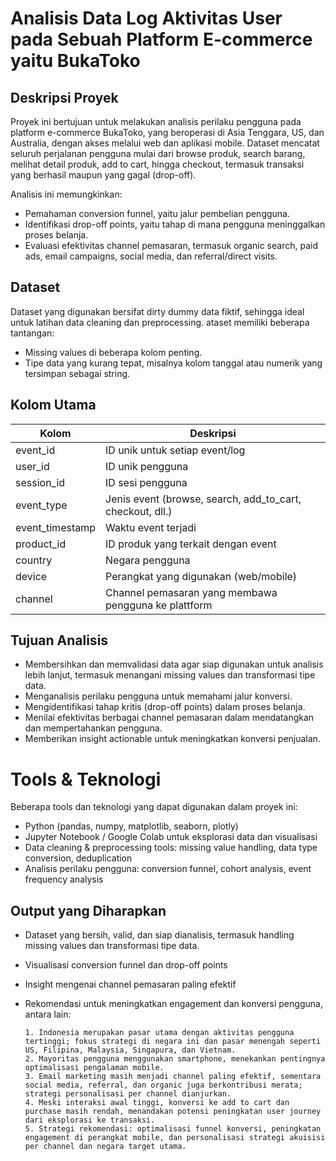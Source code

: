 # Analisis Data Log Aktivitas User pada Sebuah Platform E-commerce yaitu BukaToko

## Deskripsi Proyek
Proyek ini bertujuan untuk melakukan analisis perilaku pengguna pada platform e-commerce BukaToko, yang beroperasi di Asia Tenggara, US, dan Australia, dengan akses melalui web dan aplikasi mobile. Dataset mencatat seluruh perjalanan pengguna mulai dari browse produk, search barang, melihat detail produk, add to cart, hingga checkout, termasuk transaksi yang berhasil maupun yang gagal (drop-off).

Analisis ini memungkinkan:
* Pemahaman conversion funnel, yaitu jalur pembelian pengguna.
* Identifikasi drop-off points, yaitu tahap di mana pengguna meninggalkan proses belanja.
* Evaluasi efektivitas channel pemasaran, termasuk organic search, paid ads, email campaigns, social media, dan referral/direct visits.

## Dataset
Dataset yang digunakan bersifat dirty dummy data fiktif, sehingga ideal untuk latihan data cleaning dan preprocessing. ataset memiliki beberapa tantangan:
* Missing values di beberapa kolom penting.
* Tipe data yang kurang tepat, misalnya kolom tanggal atau numerik yang tersimpan sebagai string.

## Kolom Utama
| Kolom | Deskripsi |
|-------|-----------|
| event_id | ID unik untuk setiap event/log |
| user_id  | ID unik pengguna |
| session_id | ID sesi pengguna |
| event_type | Jenis event (browse, search, add_to_cart, checkout, dll.) |
| event_timestamp | Waktu event terjadi |
| product_id | ID produk yang terkait dengan event |
| country | Negara pengguna |
| device | Perangkat yang digunakan (web/mobile) |
| channel | Channel pemasaran yang membawa pengguna ke plattform |

## Tujuan Analisis
* Membersihkan dan memvalidasi data agar siap digunakan untuk analisis lebih lanjut, termasuk menangani missing values dan transformasi tipe data.
* Menganalisis perilaku pengguna untuk memahami jalur konversi.
* Mengidentifikasi tahap kritis (drop-off points) dalam proses belanja.
* Menilai efektivitas berbagai channel pemasaran dalam mendatangkan dan mempertahankan pengguna.
* Memberikan insight actionable untuk meningkatkan konversi penjualan.

# Tools & Teknologi
Beberapa tools dan teknologi yang dapat digunakan dalam proyek ini:
* Python (pandas, numpy, matplotlib, seaborn, plotly)
* Jupyter Notebook / Google Colab untuk eksplorasi data dan visualisasi
* Data cleaning & preprocessing tools: missing value handling, data type conversion, deduplication
* Analisis perilaku pengguna: conversion funnel, cohort analysis, event frequency analysis

## Output yang Diharapkan
* Dataset yang bersih, valid, dan siap dianalisis, termasuk handling missing values dan transformasi tipe data.
* Visualisasi conversion funnel dan drop-off points
* Insight mengenai channel pemasaran paling efektif
* Rekomendasi untuk meningkatkan engagement dan konversi pengguna, antara lain:
  
      1. Indonesia merupakan pasar utama dengan aktivitas pengguna tertinggi; fokus strategi di negara ini dan pasar menengah seperti US, Filipina, Malaysia, Singapura, dan Vietnam.
      2. Mayoritas pengguna menggunakan smartphone, menekankan pentingnya optimalisasi pengalaman mobile.
      3. Email marketing masih menjadi channel paling efektif, sementara social media, referral, dan organic juga berkontribusi merata; strategi personalisasi per channel dianjurkan.
      4. Meski interaksi awal tinggi, konversi ke add to cart dan purchase masih rendah, menandakan potensi peningkatan user journey dari eksplorasi ke transaksi.
      5. Strategi rekomendasi: optimalisasi funnel konversi, peningkatan engagement di perangkat mobile, dan personalisasi strategi akuisisi per channel dan negara target utama.

